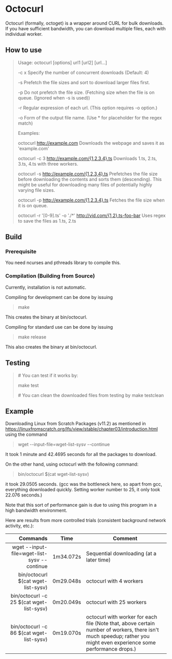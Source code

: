 # Octocurl

Octocurl (formally, octoget) is a wrapper around CURL for bulk downloads.
If you have sufficient bandwidth, you can download multiple files, each with individual worker.

## How to use
> Usage: octocurl [options] url1 [url2] [url...]
> 
> -c x			        Specify the number of concurrent downloads (Default: 4)
>
> -s			        Prefetch the file sizes and sort to download larger files first.
>
> -p			        Do not prefetch the file size. (Fetching size when the file is on queue. (Ignored when -s is used))
>
> -r <regex>		    Regular expression of each url. (This option requires -o option.)
>
> -o <filename form>	Form of the output file name. (Use * for placeholder for the regex match)
>
> 
> Examples:
>
> octocurl http://example.com						                    Downloads the webpage and saves it as 'example.com'
>
> octocurl -c 3 http://example.com/{1,2,3,4}.ts				            Downloads 1.ts, 2.ts, 3.ts, 4.ts with three workers.
>
> octocurl -s http://example.com/{1,2,3,4}.ts				            Prefetches the file size before downloading the contents and sorts
> 									                                    them (descending). This might be useful for downloading many files
> 									                                    of potentially highly varying file sizes.
>
> octocurl -p http://example.com/{1,2,3,4}.ts				            Fetches the file size when it is on queue.
>
> octocurl -r '[0-9].ts' -o './*' http://vid.com/{1,2}.ts-foo-bar		Uses regex to save the files as 1.ts, 2.ts

## Build
### Prerequisite
You need ncurses and pthreads library to compile this.

### Compilation (Building from Source)
Currently, installation is not automatic.

Compiling for development can be done by issuing
> make 

This creates the binary at bin/octocurl.

Compiling for standard use can be done by issuing
> make release

This also creates the binary at bin/octocurl.

## Testing
> \# You can test if it works by:
>
> make test
>
> \# You can clean the downloaded files from testing by
> make testclean

## Example
Downloading Linux from Scratch Packages (v11.2) as mentioned in https://linuxfromscratch.org/lfs/view/stable/chapter03/introduction.html using the command
> wget --input-file=wget-list-sysv --continue

It took 1 minute and 42.4695 seconds for all the packages to download.

On the other hand, using octocurl with the following command:
> bin/octocurl $(cat wget-list-sysv)

it took 29.0505 seconds. (gcc was the bottleneck here, so apart from gcc, everything downloaded quickly. Setting worker number to 25, it only took 22.076 seconds.)

Note that this sort of performance gain is due to using this program in a high bandwidth environment.

Here are results from more controlled trials (consistent background network activity, etc.):

| Commands          | Time          | Comment |
|---------------------------------------------------------------------------:|:---------:| ----------------------------------------------------------------|
| wget --input-file=wget-list-sysv --continue                                | 1m34.072s | Sequential downloading (at a later time)
| bin/octocurl $(cat wget-list-sysv)                                         | 0m29.048s | octocurl with 4 workers
| bin/octocurl -c 25 $(cat wget-list-sysv)                                   | 0m20.049s | octocurl with 25 workers
| bin/octocurl -c 86 \$(cat wget-list-sysv)                                  | 0m19.070s | octocurl with worker for each file (Note that, above certain number of workers, there isn't much speedup; rather you might even experience some performance drops.)
